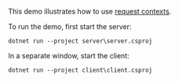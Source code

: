 This demo illustrates how to use [request contexts][1].

To run the demo, first start the server:
```
dotnet run --project server\server.csproj
```
In a separate window, start the client:
```
dotnet run --project client\client.csproj
```

[1]: https://doc.zeroc.com/ice/4.0/client-side-features/request-contexts
